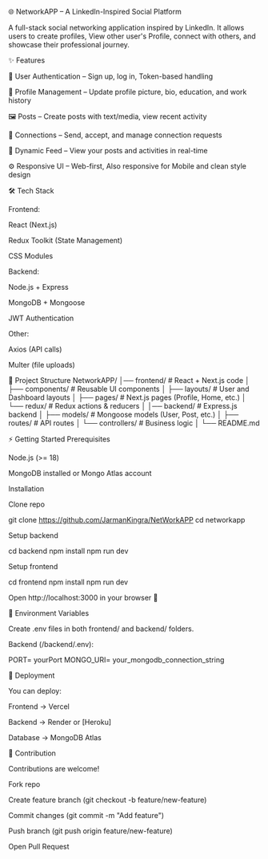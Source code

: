 🌐 NetworkAPP – A LinkedIn-Inspired Social Platform

A full-stack social networking application inspired by LinkedIn.
It allows users to create profiles, View other user's Profile, connect with others, and showcase their professional journey.

✨ Features

👤 User Authentication – Sign up, log in, Token-based handling

📝 Profile Management – Update profile picture, bio, education, and work history

🖼️ Posts – Create posts with text/media, view recent activity

💬 Connections – Send, accept, and manage connection requests

📜 Dynamic Feed – View your posts and activities in real-time

⚙️ Responsive UI – Web-first, Also responsive for Mobile and clean style design

🛠️ Tech Stack

Frontend:

React (Next.js)

Redux Toolkit (State Management)

CSS Modules

Backend:

Node.js + Express

MongoDB + Mongoose

JWT Authentication

Other:

Axios (API calls)

Multer (file uploads)

📂 Project Structure
NetworkAPP/
│── frontend/         # React + Next.js code
│   ├── components/   # Reusable UI components
│   ├── layouts/      # User and Dashboard layouts
│   ├── pages/        # Next.js pages (Profile, Home, etc.)
│   └── redux/        # Redux actions & reducers
│
│── backend/          # Express.js backend
│   ├── models/       # Mongoose models (User, Post, etc.)
│   ├── routes/       # API routes
│   └── controllers/  # Business logic
│
└── README.md

⚡ Getting Started
Prerequisites

Node.js (>= 18)

MongoDB installed or Mongo Atlas account

Installation

Clone repo

git clone https://github.com/JarmanKingra/NetWorkAPP
cd networkapp


Setup backend

cd backend
npm install
npm run dev


Setup frontend

cd frontend
npm install
npm run dev


Open http://localhost:3000
 in your browser 🎉

🔑 Environment Variables

Create .env files in both frontend/ and backend/ folders.

Backend (/backend/.env):

PORT= yourPort
MONGO_URI= your_mongodb_connection_string



🚀 Deployment

You can deploy:

Frontend → Vercel

Backend → Render
 or [Heroku]

Database → MongoDB Atlas

🤝 Contribution

Contributions are welcome!

Fork repo

Create feature branch (git checkout -b feature/new-feature)

Commit changes (git commit -m "Add feature")

Push branch (git push origin feature/new-feature)

Open Pull Request
